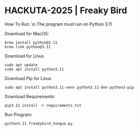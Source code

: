 # HACKUTA-2025 | Freaky Bird

How To Run: \n The program must run on Python 3.11

Download for MacOS:
```
brew install python@3.11
brew link python@3.11
```

Download for Linux
```
sudo apt update
sudo apt install python3.11
```

Download Pip for Linux
```
sudo apt install python3.11-venv python3.11-dev python3-pip
```

Download Requirements:
```
pip3.11 install -r requirements.txt
```

Run Program:
```
python3.11 freakybird_tongue.py
```

